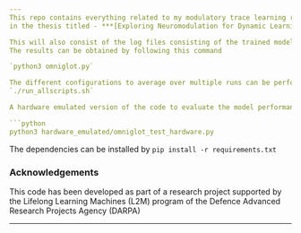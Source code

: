 ```yaml
---
This repo contains everything related to my modulatory trace learning rule introduced 
in the thesis titled - ***[Exploring Neuromodulation for Dynamic Learning](https://scholarworks.rit.edu/theses/10156/)***

This will also consist of the log files consisting of the trained model weights being used.
The results can be obtained by following this command

`python3 omniglot.py`

The different configurations to average over multiple runs can be performaed by running 
`./run_allscripts.sh`

A hardware emulated version of the code to evaluate the model performance on variable fixed point precision can be tested by running the following commnad

```python
python3 hardware_emulated/omniglot_test_hardware.py
```

The dependencies can be installed by 
`pip install -r requirements.txt`

### Acknowledgements

This code has been developed as part of a research project supported by the Lifelong Learning Machines (L2M) program of the Defence Advanced Research Projects Agency (DARPA)

---
```


